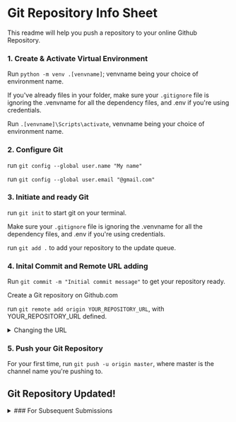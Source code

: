 # Git Repository Info Sheet

This readme will help you push a repository to your online Github Repository.

### 1. Create & Activate Virtual Environment

Run `python -m venv .[venvname]`; venvname being your choice of environment name.

If you've already files in your folder, make sure your `.gitignore` file is ignoring the .venvname for all the dependency files, and .env if you're using credentials.

Run `.[venvname]\Scripts\activate`, venvname being your choice of environment name.

### 2. Configure Git

run `git config --global user.name "My name"`

run `git config --global user.email "@gmail.com"`

### 3. Initiate and ready Git

run `git init` to start git on your terminal.

Make sure your `.gitignore` file is ignoring the .venvname for all the dependency files, and .env if you're using credentials.

run `git add .` to add your repository to the update queue.

### 4. Inital Commit and Remote URL adding

Run `git commit -m "Initial commit message"` to get your repository ready.

Create a Git repository on Github.com

run `git remote add origin YOUR_REPOSITORY_URL`, with YOUR_REPOSITORY_URL defined.

<details markdown="1">
  <summary>Changing the URL</summary>
  run `git remote set-url origin YOUR_REPOSITORY_URL` if you want to change the URL.
</details>

### 5. Push your Git Repository

For your first time, run `git push -u origin master`, where master is the channel name you're pushing to.

## Git Repository Updated!

<details markdown="1">
  <summary>### For Subsequent Submissions</summary>
If you've not restarted you virtual environment:

Run `python -m venv .[venvname]`; venvname being your choice of environment name.

Run `.[venvname]\Scripts\activate`, venvname being your choice of environment name.

With your virtual environment running:

run `git init`

run `git add .`

run `git commit -m "Message to document changes made"`

run `git push -u origin master` to push the first time of the session.

run `git push` subsequently.

Or run `git push origin master --force` if you want to overwrite the remote repository completely.
</details>
